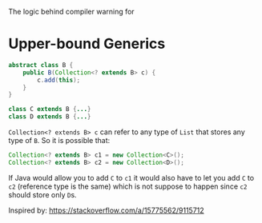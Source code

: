 The logic behind compiler warning for

# Upper-bound Generics

```java
abstract class B {
    public B(Collection<? extends B> c) {
        c.add(this);
    }
}

class C extends B {...}
class D extends B {...}
```

`Collection<? extends B> c` can refer to any type of `List` that stores any type of `B`. So it is possible that:

```java
Collection<? extends B> c1 = new Collection<C>();
Collection<? extends B> c2 = new Collection<D>();
```

If Java would allow you to add `C` to `c1` it would also have to let you add `C` to `c2` (reference type is the same) which is not suppose to happen since `c2` should store only `D`s.

Inspired by: <https://stackoverflow.com/a/15775562/9115712>
